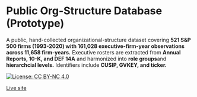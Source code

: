 # Public Org-Structure Database (Prototype)
A public, hand-collected organizational-structure dataset covering **521 S&P 500 firms (1993-2020) with 161,028 executive-firm-year observations across 11,658 firm-years.** Executive rosters are extracted from **Annual Reports, 10-K, and DEF 14A** and harmonized into **role groups**and **hierarchcial levels.** Identifiers include **CUSIP, GVKEY, and ticker.**

[![License: CC BY-NC 4.0](https://licensebuttons.net/l/by-nc/4.0/80x15.png)](https://creativecommons.org/licenses/by-nc/4.0/)

[Live site](https://HosungKim48.github.io/prototypewebsite/)
